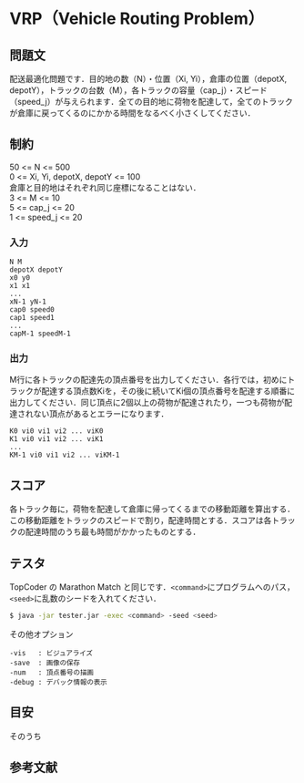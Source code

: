# VRP（Vehicle Routing Problem）
## 問題文
配送最適化問題です．目的地の数（N）・位置（Xi, Yi），倉庫の位置（depotX, depotY），トラックの台数（M），各トラックの容量（cap_j）・スピード（speed_j）が与えられます．全ての目的地に荷物を配達して，全てのトラックが倉庫に戻ってくるのにかかる時間をなるべく小さくしてください．

## 制約
50 <= N <= 500  
0 <= Xi, Yi, depotX, depotY <= 100  
倉庫と目的地はそれぞれ同じ座標になることはない．  
3 <= M <= 10  
5 <= cap_j <= 20  
1 <= speed_j <= 20

### 入力
```
N M
depotX depotY
x0 y0
x1 x1
...
xN-1 yN-1
cap0 speed0
cap1 speed1
...
capM-1 speedM-1
```

### 出力
M行に各トラックの配達先の頂点番号を出力してください．各行では，初めにトラックが配達する頂点数Kiを，その後に続いてKi個の頂点番号を配達する順番に出力してください．同じ頂点に2個以上の荷物が配達されたり，一つも荷物が配達されない頂点があるとエラーになります．

```
K0 vi0 vi1 vi2 ... viK0
K1 vi0 vi1 vi2 ... viK1
...
KM-1 vi0 vi1 vi2 ... viKM-1
```

## スコア
各トラック毎に，荷物を配達して倉庫に帰ってくるまでの移動距離を算出する．この移動距離をトラックのスピードで割り，配達時間とする．スコアは各トラックの配達時間のうち最も時間がかかったものとする．

## テスタ
TopCoder の Marathon Match と同じです．```<command>```にプログラムへのパス，```<seed>```に乱数のシードを入れてください．
```sh
$ java -jar tester.jar -exec <command> -seed <seed>
```

その他オプション
```
-vis   : ビジュアライズ
-save  : 画像の保存
-num   : 頂点番号の描画
-debug : デバック情報の表示
```

## 目安
そのうち

## 参考文献
